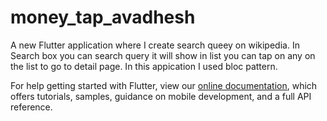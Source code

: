 # money_tap_avadhesh

A new Flutter application where I create search queey on wikipedia.
In Search box you can search query it will show in list you can tap on any on the list to go to detail page.
In this appication I used bloc pattern. 



For help getting started with Flutter, view our
[online documentation](https://flutter.dev/docs), which offers tutorials,
samples, guidance on mobile development, and a full API reference.
